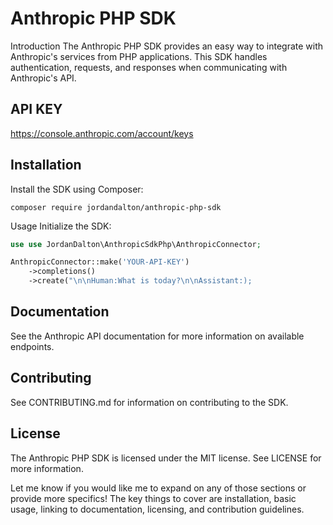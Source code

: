 # Anthropic PHP SDK
Introduction
The Anthropic PHP SDK provides an easy way to integrate with Anthropic's services from PHP applications. This SDK handles authentication, requests, and responses when communicating with Anthropic's API.

## API KEY
https://console.anthropic.com/account/keys

## Installation
Install the SDK using Composer:
```
composer require jordandalton/anthropic-php-sdk
```
Usage
Initialize the SDK:


```php
use use JordanDalton\AnthropicSdkPhp\AnthropicConnector;

AnthropicConnector::make('YOUR-API-KEY')
    ->completions()
    ->create("\n\nHuman:What is today?\n\nAssistant:);
```

## Documentation
See the Anthropic API documentation for more information on available endpoints.

## Contributing
See CONTRIBUTING.md for information on contributing to the SDK.

## License
The Anthropic PHP SDK is licensed under the MIT license. See LICENSE for more information.

Let me know if you would like me to expand on any of those sections or provide more specifics! The key things to cover are installation, basic usage, linking to documentation, licensing, and contribution guidelines.